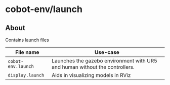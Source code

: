 # cobot-env/launch

## About
Contains launch files

| File name | Use-case |
| --- | --- |
| `cobot-env.launch` | Launches the gazebo environment with UR5 and human without the controllers. |
| `display.launch` | Aids in visualizing models in RViz |